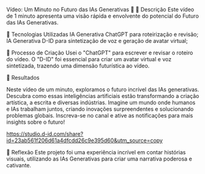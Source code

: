 Vídeo: Um Minuto no Futuro das IAs Generativas 🎥
📒 Descrição
Este vídeo de 1 minuto apresenta uma visão rápida e envolvente do potencial do Futuro das IAs Generativas.

🤖 Tecnologias Utilizadas
IA Generativa ChatGPT para roteirização e revisão;
IA Generativa D-ID para sintetização de voz e geração de avatar virtual;

🧐 Processo de Criação
Usei o "ChatGPT" para escrever e revisar o roteiro do vídeo. O "D-ID" foi essencial para criar um avatar virtual e voz sintetizada, trazendo uma dimensão futurística ao vídeo.

🚀 Resultados

Neste vídeo de um minuto, exploramos o futuro incrível das IAs generativas. Descubra como essas inteligências artificiais estão transformando a criação artística, a escrita e diversas indústrias. Imagine um mundo onde humanos e IAs trabalham juntos, criando inovações surpreendentes e solucionando problemas globais. Inscreva-se no canal e ative as notificações para mais insights sobre o futuro!

https://studio.d-id.com/share?id=23ab561f206d61a4dfcdd26c9e395d60&utm_source=copy

💭 Reflexão
Este projeto foi uma experiência incrível em contar histórias visuais, utilizando as IAs Generativas para criar uma narrativa poderosa e cativante.
